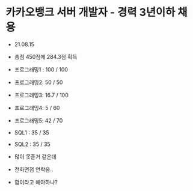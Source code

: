 # 카카오뱅크 서버 개발자 - 경력 3년이하 채용

- 21.08.15
- 총점 450점에 284.3점 획득

- 프로그래밍1 : 100 / 100
- 프로그래밍2: 50 / 50
- 프로그래밍3: 16.7 / 100
- 프로그래밍4: 5 / 60
- 프로그래밍5: 42 / 70
- SQL1 : 35 / 35
- SQL2 : 35 / 35

- 많이 못푼거 같은데
- 전화면접 연락옴..
- 합이라고 해야하나?